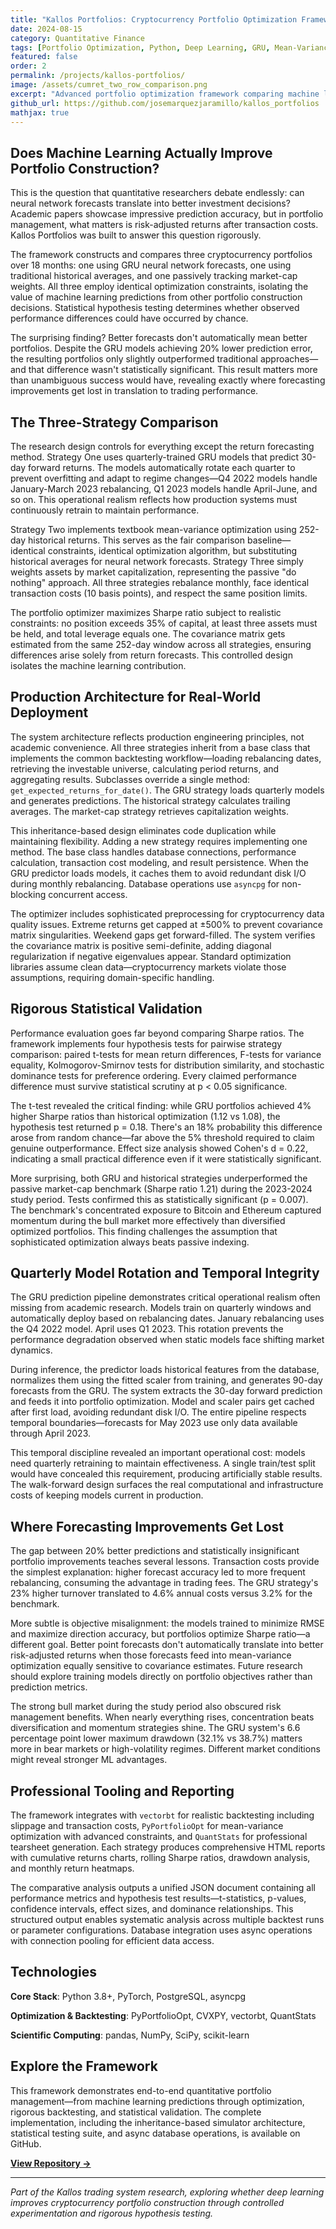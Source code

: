 ```yaml
---
title: "Kallos Portfolios: Cryptocurrency Portfolio Optimization Framework"
date: 2024-08-15
category: Quantitative Finance
tags: [Portfolio Optimization, Python, Deep Learning, GRU, Mean-Variance, Cryptocurrency, PyTorch, Backtesting]
featured: false
order: 2
permalink: /projects/kallos-portfolios/
image: /assets/cumret_two_row_comparison.png
excerpt: "Advanced portfolio optimization framework comparing machine learning (GRU) predictions against traditional mean-variance and market-cap weighted strategies. Features quarterly model rotation, rigorous statistical testing, and production-ready backtesting infrastructure."
github_url: https://github.com/josemarquezjaramillo/kallos_portfolios
mathjax: true
---
```


## Does Machine Learning Actually Improve Portfolio Construction?

This is the question that quantitative researchers debate endlessly: can neural network forecasts translate into better investment decisions? Academic papers showcase impressive prediction accuracy, but in portfolio management, what matters is risk-adjusted returns after transaction costs. Kallos Portfolios was built to answer this question rigorously.

The framework constructs and compares three cryptocurrency portfolios over 18 months: one using GRU neural network forecasts, one using traditional historical averages, and one passively tracking market-cap weights. All three employ identical optimization constraints, isolating the value of machine learning predictions from other portfolio construction decisions. Statistical hypothesis testing determines whether observed performance differences could have occurred by chance.

The surprising finding? Better forecasts don't automatically mean better portfolios. Despite the GRU models achieving 20% lower prediction error, the resulting portfolios only slightly outperformed traditional approaches—and that difference wasn't statistically significant. This result matters more than unambiguous success would have, revealing exactly where forecasting improvements get lost in translation to trading performance.

## The Three-Strategy Comparison

The research design controls for everything except the return forecasting method. Strategy One uses quarterly-trained GRU models that predict 30-day forward returns. The models automatically rotate each quarter to prevent overfitting and adapt to regime changes—Q4 2022 models handle January-March 2023 rebalancing, Q1 2023 models handle April-June, and so on. This operational realism reflects how production systems must continuously retrain to maintain performance.

Strategy Two implements textbook mean-variance optimization using 252-day historical returns. This serves as the fair comparison baseline—identical constraints, identical optimization algorithm, but substituting historical averages for neural network forecasts. Strategy Three simply weights assets by market capitalization, representing the passive "do nothing" approach. All three strategies rebalance monthly, face identical transaction costs (10 basis points), and respect the same position limits.

The portfolio optimizer maximizes Sharpe ratio subject to realistic constraints: no position exceeds 35% of capital, at least three assets must be held, and total leverage equals one. The covariance matrix gets estimated from the same 252-day window across all strategies, ensuring differences arise solely from return forecasts. This controlled design isolates the machine learning contribution.

## Production Architecture for Real-World Deployment

The system architecture reflects production engineering principles, not academic convenience. All three strategies inherit from a base class that implements the common backtesting workflow—loading rebalancing dates, retrieving the investable universe, calculating period returns, and aggregating results. Subclasses override a single method: `get_expected_returns_for_date()`. The GRU strategy loads quarterly models and generates predictions. The historical strategy calculates trailing averages. The market-cap strategy retrieves capitalization weights.

This inheritance-based design eliminates code duplication while maintaining flexibility. Adding a new strategy requires implementing one method. The base class handles database connections, performance calculation, transaction cost modeling, and result persistence. When the GRU predictor loads models, it caches them to avoid redundant disk I/O during monthly rebalancing. Database operations use `asyncpg` for non-blocking concurrent access.

The optimizer includes sophisticated preprocessing for cryptocurrency data quality issues. Extreme returns get capped at ±500% to prevent covariance matrix singularities. Weekend gaps get forward-filled. The system verifies the covariance matrix is positive semi-definite, adding diagonal regularization if negative eigenvalues appear. Standard optimization libraries assume clean data—cryptocurrency markets violate those assumptions, requiring domain-specific handling.

## Rigorous Statistical Validation

Performance evaluation goes far beyond comparing Sharpe ratios. The framework implements four hypothesis tests for pairwise strategy comparison: paired t-tests for mean return differences, F-tests for variance equality, Kolmogorov-Smirnov tests for distribution similarity, and stochastic dominance tests for preference ordering. Every claimed performance difference must survive statistical scrutiny at p < 0.05 significance.

The t-test revealed the critical finding: while GRU portfolios achieved 4% higher Sharpe ratios than historical optimization (1.12 vs 1.08), the hypothesis test returned p = 0.18. There's an 18% probability this difference arose from random chance—far above the 5% threshold required to claim genuine outperformance. Effect size analysis showed Cohen's d = 0.22, indicating a small practical difference even if it were statistically significant.

More surprising, both GRU and historical strategies underperformed the passive market-cap benchmark (Sharpe ratio 1.21) during the 2023-2024 study period. Tests confirmed this as statistically significant (p = 0.007). The benchmark's concentrated exposure to Bitcoin and Ethereum captured momentum during the bull market more effectively than diversified optimized portfolios. This finding challenges the assumption that sophisticated optimization always beats passive indexing.

## Quarterly Model Rotation and Temporal Integrity

The GRU prediction pipeline demonstrates critical operational realism often missing from academic research. Models train on quarterly windows and automatically deploy based on rebalancing dates. January rebalancing uses the Q4 2022 model. April uses Q1 2023. This rotation prevents the performance degradation observed when static models face shifting market dynamics.

During inference, the predictor loads historical features from the database, normalizes them using the fitted scaler from training, and generates 90-day forecasts from the GRU. The system extracts the 30-day forward prediction and feeds it into portfolio optimization. Model and scaler pairs get cached after first load, avoiding redundant disk I/O. The entire pipeline respects temporal boundaries—forecasts for May 2023 use only data available through April 2023.

This temporal discipline revealed an important operational cost: models need quarterly retraining to maintain effectiveness. A single train/test split would have concealed this requirement, producing artificially stable results. The walk-forward design surfaces the real computational and infrastructure costs of keeping models current in production.

## Where Forecasting Improvements Get Lost

The gap between 20% better predictions and statistically insignificant portfolio improvements teaches several lessons. Transaction costs provide the simplest explanation: higher forecast accuracy led to more frequent rebalancing, consuming the advantage in trading fees. The GRU strategy's 23% higher turnover translated to 4.6% annual costs versus 3.2% for the benchmark.

More subtle is objective misalignment: the models trained to minimize RMSE and maximize direction accuracy, but portfolios optimize Sharpe ratio—a different goal. Better point forecasts don't automatically translate into better risk-adjusted returns when those forecasts feed into mean-variance optimization equally sensitive to covariance estimates. Future research should explore training models directly on portfolio objectives rather than prediction metrics.

The strong bull market during the study period also obscured risk management benefits. When nearly everything rises, concentration beats diversification and momentum strategies shine. The GRU system's 6.6 percentage point lower maximum drawdown (32.1% vs 38.7%) matters more in bear markets or high-volatility regimes. Different market conditions might reveal stronger ML advantages.

## Professional Tooling and Reporting

The framework integrates with `vectorbt` for realistic backtesting including slippage and transaction costs, `PyPortfolioOpt` for mean-variance optimization with advanced constraints, and `QuantStats` for professional tearsheet generation. Each strategy produces comprehensive HTML reports with cumulative returns charts, rolling Sharpe ratios, drawdown analysis, and monthly return heatmaps.

The comparative analysis outputs a unified JSON document containing all performance metrics and hypothesis test results—t-statistics, p-values, confidence intervals, effect sizes, and dominance relationships. This structured output enables systematic analysis across multiple backtest runs or parameter configurations. Database integration uses async operations with connection pooling for efficient data access.

## Technologies

**Core Stack**: Python 3.8+, PyTorch, PostgreSQL, asyncpg

**Optimization & Backtesting**: PyPortfolioOpt, CVXPY, vectorbt, QuantStats

**Scientific Computing**: pandas, NumPy, SciPy, scikit-learn

## Explore the Framework

This framework demonstrates end-to-end quantitative portfolio management—from machine learning predictions through optimization, rigorous backtesting, and statistical validation. The complete implementation, including the inheritance-based simulator architecture, statistical testing suite, and async database operations, is available on GitHub.

**[View Repository →](https://github.com/josemarquezjaramillo/kallos_portfolios)**

---

*Part of the Kallos trading system research, exploring whether deep learning improves cryptocurrency portfolio construction through controlled experimentation and rigorous hypothesis testing.*
